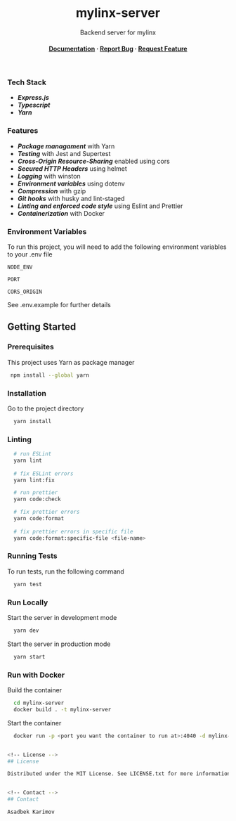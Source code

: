<!--
Hey, thanks for using the awesome-readme-template template.  
If you have any enhancements, then fork this project and create a pull request 
or just open an issue with the label "enhancement".

Don't forget to give this project a star for additional support ;)
Maybe you can mention me or this repo in the acknowledgements too
-->
<div align="center">

  <h1>mylinx-server</h1>
  
  <p>
    Backend server for mylinx
  </p>
  
  

   
<h4>
    <a href="https://github.com/Louis3797/express-ts-boilerplate">Documentation</a>
  <span> · </span>
    <a href="https://github.com/Louis3797/express-ts-boilerplate/issues/">Report Bug</a>
  <span> · </span>
    <a href="https://github.com/Louis3797/express-ts-boilerplate/issues/">Request Feature</a>
  </h4>
</div>

<br />


<!-- TechStack -->
### Tech Stack

- ***Express.js***
- ***Typescript***
- ***Yarn***

<!-- Features -->
### Features

- ***Package managament*** with Yarn
- ***Testing*** with Jest and Supertest
- ***Cross-Origin Resource-Sharing*** enabled using cors
- ***Secured HTTP Headers*** using helmet
- ***Logging*** with winston
- ***Environment variables*** using dotenv
- ***Compression*** with gzip
- ***Git hooks*** with husky and lint-staged
- ***Linting and enforced code style*** using Eslint and Prettier
- ***Containerization*** with Docker


<!-- Env Variables -->
### Environment Variables

To run this project, you will need to add the following environment variables to your .env file

`NODE_ENV`

`PORT`

`CORS_ORIGIN`

See .env.example for further details

<!-- Getting Started -->
## Getting Started

<!-- Prerequisites -->
### Prerequisites

This project uses Yarn as package manager

```bash
 npm install --global yarn
```

<!-- Installation -->
### Installation

Go to the project directory

```bash
  yarn install
```

### Linting

```bash
  # run ESLint
  yarn lint
  
  # fix ESLint errors
  yarn lint:fix

  # run prettier
  yarn code:check

  # fix prettier errors
  yarn code:format
  
  # fix prettier errors in specific file
  yarn code:format:specific-file <file-name>
```
   
<!-- Running Tests -->
### Running Tests

To run tests, run the following command

```bash
  yarn test
```

<!-- Run Locally -->
### Run Locally

Start the server in development mode

```bash
  yarn dev
```

Start the server in production mode

```bash
  yarn start
```

<!-- Run with Docker -->
### Run with Docker

Build the container

```bash
  cd mylinx-server
  docker build . -t mylinx-server     
```

Start the container

```bash
  docker run -p <port you want the container to run at>:4040 -d mylinx-server


<!-- License -->
## License

Distributed under the MIT License. See LICENSE.txt for more information.


<!-- Contact -->
## Contact

Asadbek Karimov
